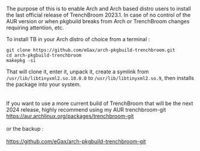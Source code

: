 The purpose of this is to enable Arch and Arch based distro users to install the last official release of TrenchBroom 2023.1. In case of no control of the AUR version or when pkgbuild breaks from Arch or TrenchBroom changes requiring attention, etc.

To install TB in your Arch distro of choice from a terminal :

`git clone https://github.com/eGax/arch-pkgbuild-trenchbroom.git`<br>
`cd arch-pkgbuild-trenchbroom`<br>
`makepkg -si`<br>


That will clone it, enter it, unpack it, create a symlink from `/usr/lib/libtinyxml2.so.10.0.0` to `/usr/lib/libtinyxml2.so.9`, then installs the package into your system.<br>
<br>
<br>
If you want to use a more current build of TrenchBroom that will be the next 2024 release, highly recommend using my AUR trenchbroom-git https://aur.archlinux.org/packages/trenchbroom-git
<br><br>
or the backup :
<br><br>
https://github.com/eGax/arch-pkgbuild-trenchbroom-git
